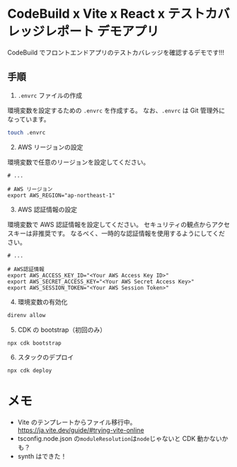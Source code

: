 # CodeBuild x Vite x React x テストカバレッジレポート デモアプリ

CodeBuild でフロントエンドアプリのテストカバレッジを確認するデモです!!!

## 手順

1. `.envrc` ファイルの作成

環境変数を設定するための `.envrc` を作成する。
なお、`.envrc` は Git 管理外になっています。

```bash
touch .envrc
```

2. AWS リージョンの設定

環境変数で任意のリージョンを設定してください。

```bash: .envrc
# ...

# AWS リージョン
export AWS_REGION="ap-northeast-1"
```

3. AWS 認証情報の設定

環境変数で AWS 認証情報を設定してください。
セキュリティの観点からアクセスキーは非推奨です。
なるべく、一時的な認証情報を使用するようにしてください。

```bash: .envrc
# ...

# AWS認証情報
export AWS_ACCESS_KEY_ID="<Your AWS Access Key ID>"
export AWS_SECRET_ACCESS_KEY="<Your AWS Secret Access Key>"
export AWS_SESSION_TOKEN="<Your AWS Session Token>"
```

4. 環境変数の有効化

```bash
direnv allow
```

5. CDK の bootstrap（初回のみ）

```bash
npx cdk bootstrap
```

6. スタックのデプロイ

```bash
npx cdk deploy
```

# メモ

- Vite のテンプレートからファイル移行中。
  <https://ja.vite.dev/guide/#trying-vite-online>
- tsconfig.node.json の`moduleResolution`は`node`じゃないと CDK 動かないかも？
- synth はできた！
